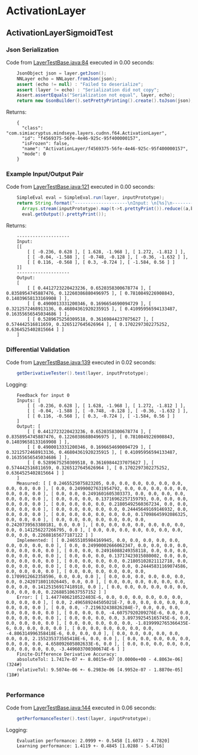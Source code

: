 # ActivationLayer
## ActivationLayerSigmoidTest
### Json Serialization
Code from [LayerTestBase.java:84](../../../../../../../../../MindsEye/src/test/java/com/simiacryptus/mindseye/layers/LayerTestBase.java#L84) executed in 0.00 seconds: 
```java
    JsonObject json = layer.getJson();
    NNLayer echo = NNLayer.fromJson(json);
    assert (echo != null) : "Failed to deserialize";
    assert (layer != echo) : "Serialization did not copy";
    Assert.assertEquals("Serialization not equal", layer, echo);
    return new GsonBuilder().setPrettyPrinting().create().toJson(json);
```

Returns: 

```
    {
      "class": "com.simiacryptus.mindseye.layers.cudnn.f64.ActivationLayer",
      "id": "f4569375-56fe-4e46-925c-95f400000157",
      "isFrozen": false,
      "name": "ActivationLayer/f4569375-56fe-4e46-925c-95f400000157",
      "mode": 0
    }
```



### Example Input/Output Pair
Code from [LayerTestBase.java:121](../../../../../../../../../MindsEye/src/test/java/com/simiacryptus/mindseye/layers/LayerTestBase.java#L121) executed in 0.00 seconds: 
```java
    SimpleEval eval = SimpleEval.run(layer, inputPrototype);
    return String.format("--------------------\nInput: \n[%s]\n--------------------\nOutput: \n%s",
      Arrays.stream(inputPrototype).map(t->t.prettyPrint()).reduce((a,b)->a+",\n"+b).get(),
      eval.getOutput().prettyPrint());
```

Returns: 

```
    --------------------
    Input: 
    [[
    	[ [ -0.236, 0.628 ], [ 1.628, -1.968 ], [ 1.272, -1.812 ] ],
    	[ [ -0.04, -1.588 ], [ -0.748, -0.128 ], [ -0.36, -1.632 ] ],
    	[ [ 0.116, -0.568 ], [ 0.3, -0.724 ], [ -1.584, 0.56 ] ]
    ]]
    --------------------
    Output: 
    [
    	[ [ 0.4412723220423236, 0.6520358300678774 ], [ 0.8358954745887476, 0.12260386880496975 ], [ 0.7810849226908843, 0.14039658133169908 ] ],
    	[ [ 0.4900013331200346, 0.1696654690094729 ], [ 0.3212572468913136, 0.46804361920235915 ], [ 0.41095956594133487, 0.16355656545034686 ] ],
    	[ [ 0.5289675250309518, 0.36169844237075627 ], [ 0.574442516811659, 0.3265127645626964 ], [ 0.1702297302275252, 0.6364525402815664 ] ]
    ]
```



### Differential Validation
Code from [LayerTestBase.java:139](../../../../../../../../../MindsEye/src/test/java/com/simiacryptus/mindseye/layers/LayerTestBase.java#L139) executed in 0.02 seconds: 
```java
    getDerivativeTester().test(layer, inputPrototype);
```
Logging: 
```
    Feedback for input 0
    Inputs: [
    	[ [ -0.236, 0.628 ], [ 1.628, -1.968 ], [ 1.272, -1.812 ] ],
    	[ [ -0.04, -1.588 ], [ -0.748, -0.128 ], [ -0.36, -1.632 ] ],
    	[ [ 0.116, -0.568 ], [ 0.3, -0.724 ], [ -1.584, 0.56 ] ]
    ]
    Output: [
    	[ [ 0.4412723220423236, 0.6520358300678774 ], [ 0.8358954745887476, 0.12260386880496975 ], [ 0.7810849226908843, 0.14039658133169908 ] ],
    	[ [ 0.4900013331200346, 0.1696654690094729 ], [ 0.3212572468913136, 0.46804361920235915 ], [ 0.41095956594133487, 0.16355656545034686 ] ],
    	[ [ 0.5289675250309518, 0.36169844237075627 ], [ 0.574442516811659, 0.3265127645626964 ], [ 0.1702297302275252, 0.6364525402815664 ] ]
    ]
    Measured: [ [ 0.2465525075823205, 0.0, 0.0, 0.0, 0.0, 0.0, 0.0, 0.0, 0.0, 0.0 ], [ 0.0, 0.24990027631954792, 0.0, 0.0, 0.0, 0.0, 0.0, 0.0, 0.0, 0.0 ], [ 0.0, 0.0, 0.2491601605303373, 0.0, 0.0, 0.0, 0.0, 0.0, 0.0, 0.0 ], [ 0.0, 0.0, 0.0, 0.13716962257159793, 0.0, 0.0, 0.0, 0.0, 0.0, 0.0 ], [ 0.0, 0.0, 0.0, 0.0, 0.21805492560367234, 0.0, 0.0, 0.0, 0.0, 0.0 ], [ 0.0, 0.0, 0.0, 0.0, 0.0, 0.24445649169146932, 0.0, 0.0, 0.0, 0.0 ], [ 0.0, 0.0, 0.0, 0.0, 0.0, 0.0, 0.17098645992086325, 0.0, 0.0, 0.0 ], [ 0.0, 0.0, 0.0, 0.0, 0.0, 0.0, 0.0, 0.2420739563380181, 0.0, 0.0 ], [ 0.0, 0.0, 0.0, 0.0, 0.0, 0.0, 0.0, 0.0, 0.141256227266795, 0.0 ], [ 0.0, 0.0, 0.0, 0.0, 0.0, 0.0, 0.0, 0.0, 0.0, 0.22688165677187122 ] ]
    Implemented: [ [ 0.24655105984169945, 0.0, 0.0, 0.0, 0.0, 0.0, 0.0, 0.0, 0.0, 0.0 ], [ 0.0, 0.24990002666062347, 0.0, 0.0, 0.0, 0.0, 0.0, 0.0, 0.0, 0.0 ], [ 0.0, 0.0, 0.24916088249358118, 0.0, 0.0, 0.0, 0.0, 0.0, 0.0, 0.0 ], [ 0.0, 0.0, 0.0, 0.13717423015080002, 0.0, 0.0, 0.0, 0.0, 0.0, 0.0 ], [ 0.0, 0.0, 0.0, 0.0, 0.21805102821112718, 0.0, 0.0, 0.0, 0.0, 0.0 ], [ 0.0, 0.0, 0.0, 0.0, 0.0, 0.24445831169074586, 0.0, 0.0, 0.0, 0.0 ], [ 0.0, 0.0, 0.0, 0.0, 0.0, 0.0, 0.1709912662358596, 0.0, 0.0, 0.0 ], [ 0.0, 0.0, 0.0, 0.0, 0.0, 0.0, 0.0, 0.2420718011026445, 0.0, 0.0 ], [ 0.0, 0.0, 0.0, 0.0, 0.0, 0.0, 0.0, 0.0, 0.14125156917418918, 0.0 ], [ 0.0, 0.0, 0.0, 0.0, 0.0, 0.0, 0.0, 0.0, 0.0, 0.22688510637557152 ] ]
    Error: [ [ 1.4477406210522403E-6, 0.0, 0.0, 0.0, 0.0, 0.0, 0.0, 0.0, 0.0, 0.0 ], [ 0.0, 2.496589244505021E-7, 0.0, 0.0, 0.0, 0.0, 0.0, 0.0, 0.0, 0.0 ], [ 0.0, 0.0, -7.219632438826284E-7, 0.0, 0.0, 0.0, 0.0, 0.0, 0.0, 0.0 ], [ 0.0, 0.0, 0.0, -4.60757920209276E-6, 0.0, 0.0, 0.0, 0.0, 0.0, 0.0 ], [ 0.0, 0.0, 0.0, 0.0, 3.897392545165745E-6, 0.0, 0.0, 0.0, 0.0, 0.0 ], [ 0.0, 0.0, 0.0, 0.0, 0.0, -1.8199992765366435E-6, 0.0, 0.0, 0.0, 0.0 ], [ 0.0, 0.0, 0.0, 0.0, 0.0, 0.0, -4.806314996358418E-6, 0.0, 0.0, 0.0 ], [ 0.0, 0.0, 0.0, 0.0, 0.0, 0.0, 0.0, 2.155235373585418E-6, 0.0, 0.0 ], [ 0.0, 0.0, 0.0, 0.0, 0.0, 0.0, 0.0, 0.0, 4.658092605802633E-6, 0.0 ], [ 0.0, 0.0, 0.0, 0.0, 0.0, 0.0, 0.0, 0.0, 0.0, -3.449603700300674E-6 ] ]
    Finite-Difference Derivative Accuracy:
    absoluteTol: 1.7417e-07 +- 8.0015e-07 [0.0000e+00 - 4.8063e-06] (324#)
    relativeTol: 9.5074e-06 +- 6.2983e-06 [4.9952e-07 - 1.8870e-05] (18#)
    
```

### Performance
Code from [LayerTestBase.java:144](../../../../../../../../../MindsEye/src/test/java/com/simiacryptus/mindseye/layers/LayerTestBase.java#L144) executed in 0.06 seconds: 
```java
    getPerformanceTester().test(layer, inputPrototype);
```
Logging: 
```
    Evaluation performance: 2.0999 +- 0.5458 [1.6073 - 4.7820]
    Learning performance: 1.4119 +- 0.4845 [1.0288 - 5.4716]
    
```

